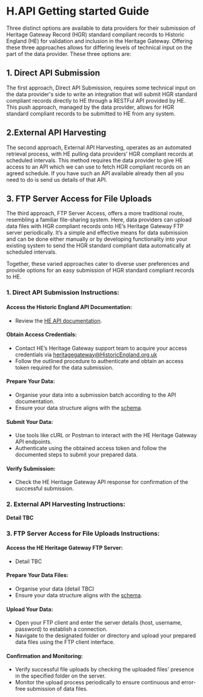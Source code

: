 # H.API Getting started Guide

Three distinct options are available to data providers for their submission of Heritage Gateway Record (HGR) standard compliant records to Historic England (HE) for validation and inclusion in the Heritage Gateway. Offering these three approaches allows for differing levels of technical input on the part of the data provider. These three options are:

## 1. Direct API Submission

The first approach, Direct API Submission, requires some technical input on the data provider's side to write an integration that will submit HGR standard compliant records directly to HE through a RESTFul API provided by HE. This push approach, managed by the data provider, allows for HGR standard compliant records to be submitted to HE from any system.

## 2.External API Harvesting

The second approach, External API Harvesting, operates as an automated retrieval process, with HE pulling data providers’ HGR compliant records at scheduled intervals. This method requires the data provider to give HE access to an API which we can use to fetch HGR compliant records on an agreed schedule. If you have such an API available already then all you need to do is send us details of that API.

## 3. FTP Server Access for File Uploads

The third approach, FTP Server Access, offers a more traditional route, resembling a familiar file-sharing system. Here, data providers can upload data files with HGR compliant records onto HE’s Heritage Gateway FTP server periodically. It’s a simple and effective means for data submission and can be done either manually or by developing functionality into your existing system to send the HGR standard compliant data automatically at scheduled intervals.

Together, these varied approaches cater to diverse user preferences and provide options for an easy submission of HGR standard compliant records to HE.

### 1. Direct API Submission Instructions:

#### Access the Historic England API Documentation:
+	Review the [HE API documentation](DirectAPISubmissionDocumentation.md).

#### Obtain Access Credentials:
+	Contact HE’s Heritage Gateway support team to acquire your access credentials via heritagegateway@HistoricEngland.org.uk 
+	Follow the outlined procedure to authenticate and obtain an access token required for the data submission.

#### Prepare Your Data:
+	Organise your data into a submission batch according to the API documentation.
+	Ensure your data structure aligns with the [schema](HGRSchemaDocumentation.md).

#### Submit Your Data:
+	Use tools like cURL or Postman to interact with the HE Heritage Gateway API endpoints.
+	Authenticate using the obtained access token and follow the documented steps to submit your prepared data.

#### Verify Submission:
+	Check the HE Heritage Gateway API response for confirmation of the successful submission.

### 2. External API Harvesting Instructions:

**Detail TBC**

### 3. FTP Server Access for File Uploads Instructions:

#### Access the HE Heritage Gateway FTP Server:
+	Detail TBC

#### Prepare Your Data Files:
+	Organise your data (detail TBC)
+	Ensure your data structure aligns with the [schema](HGRSchemaDocumentation.md).

#### Upload Your Data:
+	Open your FTP client and enter the server details (host, username, password) to establish a connection.
+	Navigate to the designated folder or directory and upload your prepared data files using the FTP client interface.

#### Confirmation and Monitoring:
+	Verify successful file uploads by checking the uploaded files' presence in the specified folder on the server.
+	Monitor the upload process periodically to ensure continuous and error-free submission of data files.
